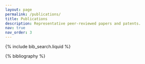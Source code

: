 ```yaml
---
layout: page
permalink: /publications/
title: Publications
description: Representative peer-reviewed papers and patents.
nav: true
nav_order: 3
---
```


<!-- _pages/publications.md -->

<!-- Bibsearch Feature -->

{% include bib_search.liquid %}

<div class="publications">

{% bibliography %}

</div>
